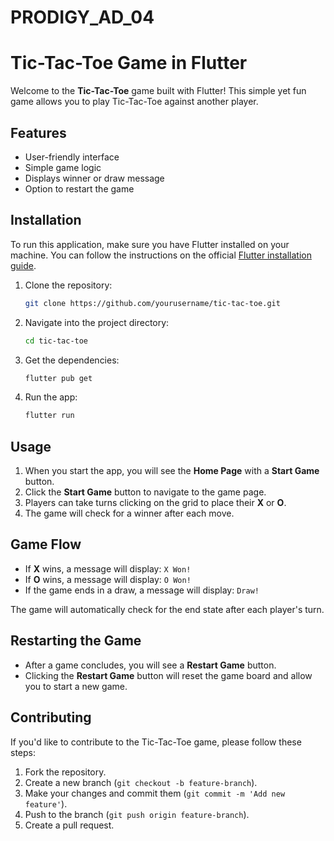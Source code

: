 # PRODIGY_AD_04

# Tic-Tac-Toe Game in Flutter

Welcome to the **Tic-Tac-Toe** game built with Flutter! This simple yet fun game allows you to play Tic-Tac-Toe against another player. 

## Features
- User-friendly interface
- Simple game logic
- Displays winner or draw message
- Option to restart the game

## Installation

To run this application, make sure you have Flutter installed on your machine. You can follow the instructions on the official [Flutter installation guide](https://flutter.dev/docs/get-started/install).

1. Clone the repository:
   ```bash
   git clone https://github.com/yourusername/tic-tac-toe.git
   ```
2. Navigate into the project directory:
   ```bash
   cd tic-tac-toe
   ```
3. Get the dependencies:
   ```bash
   flutter pub get
   ```
4. Run the app:
   ```bash
   flutter run
   ```

## Usage

1. When you start the app, you will see the **Home Page** with a **Start Game** button.
2. Click the **Start Game** button to navigate to the game page.
3. Players can take turns clicking on the grid to place their **X** or **O**.
4. The game will check for a winner after each move.

## Game Flow

- If **X** wins, a message will display: `X Won!`
- If **O** wins, a message will display: `O Won!`
- If the game ends in a draw, a message will display: `Draw!`

The game will automatically check for the end state after each player's turn.

## Restarting the Game

- After a game concludes, you will see a **Restart Game** button.
- Clicking the **Restart Game** button will reset the game board and allow you to start a new game.

## Contributing

If you'd like to contribute to the Tic-Tac-Toe game, please follow these steps:

1. Fork the repository.
2. Create a new branch (`git checkout -b feature-branch`).
3. Make your changes and commit them (`git commit -m 'Add new feature'`).
4. Push to the branch (`git push origin feature-branch`).
5. Create a pull request.
